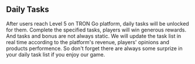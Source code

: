 ## Daily Tasks ##

After users reach Level 5 on TRON Go platform, daily tasks will be unlocked for them. 
Complete the specified tasks, players will win generous rewards. And tasks and bonus are not always static. We will update the task list in real time according to the platform's revenue, players' opinions and products performence. So don't forget there are always some surprize in your daily task list if you enjoy our game.
